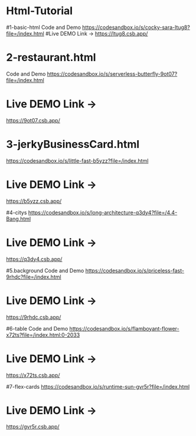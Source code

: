 # Html-Tutorial
#1-basic-html 
Code and Demo 
https://codesandbox.io/s/cocky-sara-ltug8?file=/index.html 
#Live DEMO Link ->
https://ltug8.csb.app/

# 2-restaurant.html  
Code and Demo
https://codesandbox.io/s/serverless-butterfly-9ot07?file=/index.html 
# Live DEMO Link ->  
https://9ot07.csb.app/

# 3-jerkyBusinessCard.html
https://codesandbox.io/s/little-fast-b5yzz?file=/index.html
# Live DEMO Link ->
https://b5yzz.csb.app/

#4-citys
https://codesandbox.io/s/long-architecture-q3dy4?file=/4.4-Bang.html
# Live DEMO Link ->
https://q3dy4.csb.app/

#5.background
Code and Demo
https://codesandbox.io/s/priceless-fast-9rhdc?file=/index.html
# Live DEMO Link ->
https://9rhdc.csb.app/

#6-table
Code and Demo
https://codesandbox.io/s/flamboyant-flower-x72ts?file=/index.html:0-2033
# Live DEMO Link ->
https://x72ts.csb.app/

#7-flex-cards
https://codesandbox.io/s/runtime-sun-gvr5r?file=/index.html
# Live DEMO Link ->
https://gvr5r.csb.app/
